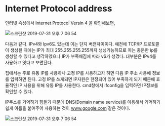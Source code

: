 # Internet Protocol address
인터넷 속성에서 Internet Protocol Versin 4 을 확인해보면,

![스크린샷 2019-07-31 오후 7 06 54](https://user-images.githubusercontent.com/44438752/62203620-7b988380-b3c6-11e9-8337-ea32b845120a.png)

다음과 같다. IPv4와 Ipv6도 있는데 이는 단지 버전차이이다. 예전에 TCP/IP 프로토콜이 생성될 때에는 IP가 최대 255.255.255.255까지 생성가능하므로 이는 충분한 ip를 생성할 수 있다고 생각하였으나 IP가 부족해짐에 따라 v6가 생겼다. 대부분은 IPv4를 사용하고 잇다고 보면된다. 

집에서는 주로 유동 IP를 사용하나 고정 IP를 사용하고자 하면 다음 IP 주소 사용에 정보를 입력하면 된다. 고정 IP를 쓰게되면 IP자원은 한정되어 있어 부족하게 되기 때문에 효율적인 IP 사용을 위해 유동 IP를 사용한다. cmd창에서 ifconfig을 입력하면 IP정보를 확인할 수 있다. 

IP주소를 기억하기 힘들기 때문에 DNS(Domain name service)를 이용해서 기억하기 쉽게 이름을 붙여주어 사용하는 것이 www.google.com 같은 것이다.


![스크린샷 2019-07-31 오후 7 06 54](https://user-images.githubusercontent.com/44438752/62203620-7b988380-b3c6-11e9-8337-ea32b845120a.png)
